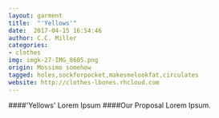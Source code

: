 ```yaml
---
layout: garment
title:  "'Yellows'"
date:  2017-04-15 16:54:46
author: C.C. Miller
categories:
- clothes
img: imgk-27-IMG_8605.png
origin: Mossimo somehow
tagged: holes,sockforpocket,makesmelookfat,circulates
website: http://clothes-lbones.rhcloud.com
---
```

####'Yellows'
Lorem Ipsum
####Our Proposal
Lorem Ipsum.